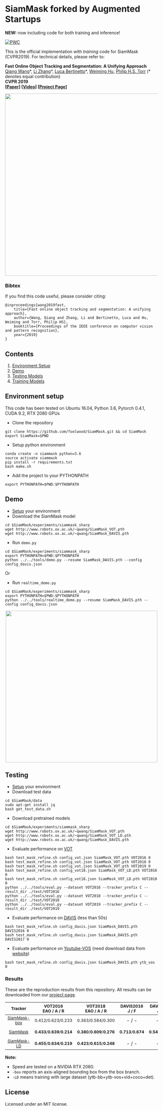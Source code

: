 # SiamMask forked by Augmented Startups

**NEW:** now including code for both training and inference!


[![PWC](https://img.shields.io/endpoint.svg?url=https://paperswithcode.com/badge/fast-online-object-tracking-and-segmentation/visual-object-tracking-vot201718)](https://paperswithcode.com/sota/visual-object-tracking-vot201718?p=fast-online-object-tracking-and-segmentation)

This is the official implementation with *training* code for SiamMask (CVPR2019). For technical details, please refer to:

**Fast Online Object Tracking and Segmentation: A Unifying Approach** <br />
[Qiang Wang](http://www.robots.ox.ac.uk/~qwang/)\*, [Li Zhang](http://www.robots.ox.ac.uk/~lz)\*, [Luca Bertinetto](http://www.robots.ox.ac.uk/~luca)\*, [Weiming Hu](https://scholar.google.com/citations?user=Wl4tl4QAAAAJ&hl=en), [Philip H.S. Torr](https://scholar.google.it/citations?user=kPxa2w0AAAAJ&hl=en&oi=ao) (\* denotes equal contribution) <br />
**CVPR 2019** <br />
**[[Paper](https://arxiv.org/abs/1812.05050)] [[Video](https://youtu.be/I_iOVrcpEBw)] [[Project Page](http://www.robots.ox.ac.uk/~qwang/SiamMask)]** <br />


<div align="center">
  <img src="http://www.robots.ox.ac.uk/~qwang/SiamMask/img/SiamMask.jpg" width="600px" />
</div>

### Bibtex
If you find this code useful, please consider citing:

```
@inproceedings{wang2019fast,
    title={Fast online object tracking and segmentation: A unifying approach},
    author={Wang, Qiang and Zhang, Li and Bertinetto, Luca and Hu, Weiming and Torr, Philip HS},
    booktitle={Proceedings of the IEEE conference on computer vision and pattern recognition},
    year={2019}
}
```


## Contents
1. [Environment Setup](#environment-setup)
2. [Demo](#demo)
3. [Testing Models](#testing-models)
4. [Training Models](#training-models)

## Environment setup
This code has been tested on Ubuntu 16.04, Python 3.6, Pytorch 0.4.1, CUDA 9.2, RTX 2080 GPUs

- Clone the repository 
```
git clone https://github.com/foolwood/SiamMask.git && cd SiamMask
export SiamMask=$PWD
```
- Setup python environment
```
conda create -n siammask python=3.6
source activate siammask
pip install -r requirements.txt
bash make.sh
```
- Add the project to your PYTHONPATH
```
export PYTHONPATH=$PWD:$PYTHONPATH
```

## Demo
- [Setup](#environment-setup) your environment
- Download the SiamMask model
```shell
cd $SiamMask/experiments/siammask_sharp
wget http://www.robots.ox.ac.uk/~qwang/SiamMask_VOT.pth
wget http://www.robots.ox.ac.uk/~qwang/SiamMask_DAVIS.pth
```
- Run `demo.py`

```shell
cd $SiamMask/experiments/siammask_sharp
export PYTHONPATH=$PWD:$PYTHONPATH
python ../../tools/demo.py --resume SiamMask_DAVIS.pth --config config_davis.json
```
Or

- Run `realtime_demo.py`

```shell
cd $SiamMask/experiments/siammask_sharp
export PYTHONPATH=$PWD:$PYTHONPATH
python ../../tools/realtime_demo.py --resume SiamMask_DAVIS.pth --config config_davis.json
```

<div align="center">
  <img src="http://www.robots.ox.ac.uk/~qwang/SiamMask/img/SiamMask_demo.gif" width="500px" />
</div>


## Testing
- [Setup](#environment-setup) your environment
- Download test data
```shell
cd $SiamMask/data
sudo apt-get install jq
bash get_test_data.sh
```
- Download pretrained models
```shell
cd $SiamMask/experiments/siammask_sharp
wget http://www.robots.ox.ac.uk/~qwang/SiamMask_VOT.pth
wget http://www.robots.ox.ac.uk/~qwang/SiamMask_VOT_LD.pth
wget http://www.robots.ox.ac.uk/~qwang/SiamMask_DAVIS.pth
```
- Evaluate performance on [VOT](http://www.votchallenge.net/)
```shell
bash test_mask_refine.sh config_vot.json SiamMask_VOT.pth VOT2016 0
bash test_mask_refine.sh config_vot.json SiamMask_VOT.pth VOT2018 0
bash test_mask_refine.sh config_vot.json SiamMask_VOT.pth VOT2019 0
bash test_mask_refine.sh config_vot18.json SiamMask_VOT_LD.pth VOT2016 0
bash test_mask_refine.sh config_vot18.json SiamMask_VOT_LD.pth VOT2018 0
python ../../tools/eval.py --dataset VOT2016 --tracker_prefix C --result_dir ./test/VOT2016
python ../../tools/eval.py --dataset VOT2018 --tracker_prefix C --result_dir ./test/VOT2018
python ../../tools/eval.py --dataset VOT2019 --tracker_prefix C --result_dir ./test/VOT2019
```
- Evaluate performance on [DAVIS](https://davischallenge.org/) (less than 50s)
```shell
bash test_mask_refine.sh config_davis.json SiamMask_DAVIS.pth DAVIS2016 0
bash test_mask_refine.sh config_davis.json SiamMask_DAVIS.pth DAVIS2017 0
```
- Evaluate performance on [Youtube-VOS](https://youtube-vos.org/) (need download data from [website](https://youtube-vos.org/dataset/download))
```shell
bash test_mask_refine.sh config_davis.json SiamMask_DAVIS.pth ytb_vos 0
```

### Results
These are the reproduction results from this repository. All results can be downloaded from our [project page](http://www.robots.ox.ac.uk/~qwang/SiamMask/).

|                           <sub>Tracker</sub>                           |      <sub>VOT2016</br>EAO /  A / R</sub>     |      <sub>VOT2018</br>EAO / A / R</sub>      |  <sub>DAVIS2016</br>J / F</sub>  |  <sub>DAVIS2017</br>J / F</sub>  |     <sub>Youtube-VOS</br>J_s / J_u / F_s / F_u</sub>     |     <sub>Speed</sub>     |
|:----------------------------------------------------------------------:|:--------------------------------------------:|:--------------------------------------------:|:--------------------------------:|:--------------------------------:|:--------------------------------------------------------:|:------------------------:|
| <sub>[SiamMask-box](http://www.robots.ox.ac.uk/~qwang/SiamMask/)</sub> |       <sub>0.412/0.623/0.233</sub>       |       <sub>0.363/0.584/0.300</sub>       |               - / -              |               - / -              |                      - / - / - / -                       | <sub>**77** FPS</sub> |
| <sub>[SiamMask](http://www.robots.ox.ac.uk/~qwang/SiamMask/)</sub> | <sub>**0.433**/**0.639**/**0.214**</sub> | <sub>**0.380**/**0.609**/**0.276**</sub> | <sub>**0.713**/**0.674**</sub> | <sub>**0.543**/**0.585**</sub> | <sub>**0.602**/**0.451**/**0.582**/**0.477**</sub> |   <sub>56 FPS</sub>   |
| <sub>[SiamMask-LD](http://www.robots.ox.ac.uk/~qwang/SiamMask/)</sub> | <sub>**0.455**/**0.634**/**0.219**</sub> | <sub>**0.423**/**0.615**/**0.248**</sub> | - / - | - / - | - / - / - / - | <sub>56 FPS</sub> |

**Note:** 
- Speed are tested on a NVIDIA RTX 2080. 
- `-box` reports an axis-aligned bounding box from the box branch.
- `-LD` means training with large dataset (ytb-bb+ytb-vos+vid+coco+det).

## License
Licensed under an MIT license.

